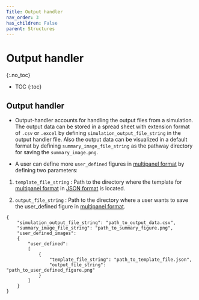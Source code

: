 ```yaml
---
Title: Output handler
nav_order: 3
has_children: False
parent: Structures
---
```

# Output handler
{:.no_toc}

* TOC
{:toc}


## Output handler

- Output-handler accounts for handling the output files from a simulation. The output data can be stored in a spread sheet with extension format of `.csv` or `.excel` by defining `simulation_output_file_string` in the output handler file. Also the output data can be visualized in a default format by defining `summary_image_file_string` as the pathway directory for saving the `summary_image.png`.

- A user can define more `user_defined` figures in [multipanel format](http://campbell-muscle-lab.github.io/PyCMLutilities/pages/demos/plots/multipanel/multipanel.html) by defining two parameters:

1. `template_file_string` : Path to the directory where the template for [multipanel format](http://campbell-muscle-lab.github.io/PyCMLutilities/pages/demos/plots/multipanel/multipanel.html) in [JSON format](http://en.wikipedia.org/wiki/JSON#:~:text=JavaScript%20Object%20Notation%20(JSON%2C%20pronounced,or%20any%20other%20serializable%20value)) is located.

2. `output_file_string` : Path to the directory where a user wants to save the user_defined figure in [multipanel format](http://campbell-muscle-lab.github.io/PyCMLutilities/pages/demos/plots/multipanel/multipanel.html).

````
{
    "simulation_output_file_string": "path_to_output_data.csv",
    "summary_image_file_string": "path_to_summary_figure.png",
    "user_defined_images":
    {
        "user_defined":
        [
            {
                "template_file_string": "path_to_template_file.json",
                "output_file_string": "path_to_user_defined_figure.png"
            }
        ]
    }
}
````

